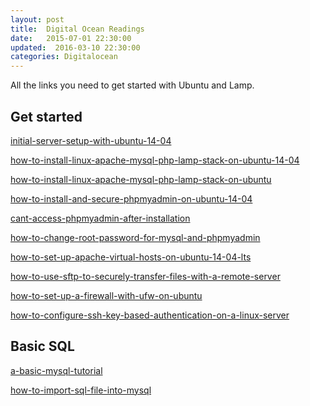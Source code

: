 ```yaml
---
layout: post
title:  Digital Ocean Readings
date:   2015-07-01 22:30:00
updated:  2016-03-10 22:30:00
categories: Digitalocean
---
```


All the links you need to get started with Ubuntu and Lamp.

Get started
-------------

[initial-server-setup-with-ubuntu-14-04][initial-server-setup-with-ubuntu-14-04]

[how-to-install-linux-apache-mysql-php-lamp-stack-on-ubuntu-14-04][how-to-install-linux-apache-mysql-php-lamp-stack-on-ubuntu-14-04]

[how-to-install-linux-apache-mysql-php-lamp-stack-on-ubuntu][how-to-install-linux-apache-mysql-php-lamp-stack-on-ubuntu]

[how-to-install-and-secure-phpmyadmin-on-ubuntu-14-04][how-to-install-and-secure-phpmyadmin-on-ubuntu-14-04]

[cant-access-phpmyadmin-after-installation][cant-access-phpmyadmin-after-installation]

[how-to-change-root-password-for-mysql-and-phpmyadmin][how-to-change-root-password-for-mysql-and-phpmyadmin]

[how-to-set-up-apache-virtual-hosts-on-ubuntu-14-04-lts][how-to-set-up-apache-virtual-hosts-on-ubuntu-14-04-lts]

[how-to-use-sftp-to-securely-transfer-files-with-a-remote-server][how-to-use-sftp-to-securely-transfer-files-with-a-remote-server]

[how-to-set-up-a-firewall-with-ufw-on-ubuntu][firewall-with-ufw-on-ubuntu]

[how-to-configure-ssh-key-based-authentication-on-a-linux-server][ssh-key-based-authentication-on-a-linux-server]



Basic SQL
-------------

[a-basic-mysql-tutorial][a-basic-mysql-tutorial]

[how-to-import-sql-file-into-mysql][how-to-import-sql-file-into-mysql]

[initial-server-setup-with-ubuntu]:https://www.digitalocean.com/community/tutorials/initial-server-setup-with-ubuntu-14-04

[firewall-with-ufw-on-ubuntu]:https://www.digitalocean.com/community/tutorials/how-to-set-up-a-firewall-with-ufw-on-ubuntu-14-04

[ssh-key-based-authentication-on-a-linux-server]:https://www.digitalocean.com/community/tutorials/how-to-configure-ssh-key-based-authentication-on-a-linux-server

[initial-server-setup-with-ubuntu-14-04]:https://www.digitalocean.com/community/tutorials/initial-server-setup-with-ubuntu-14-04

[how-to-install-linux-apache-mysql-php-lamp-stack-on-ubuntu-14-04]:https://www.digitalocean.com/community/tutorials/how-to-install-linux-apache-mysql-php-lamp-stack-on-ubuntu-14-04

[how-to-install-linux-apache-mysql-php-lamp-stack-on-ubuntu]:https://www.digitalocean.com/community/tutorials/how-to-install-linux-apache-mysql-php-lamp-stack-on-ubuntu

[how-to-install-and-secure-phpmyadmin-on-ubuntu-14-04]:https://www.digitalocean.com/community/tutorials/how-to-install-and-secure-phpmyadmin-on-ubuntu-14-04

[cant-access-phpmyadmin-after-installation]:http://stackoverflow.com/questions/18542553/cant-access-phpmyadmin-after-installation

[how-to-change-root-password-for-mysql-and-phpmyadmin]:http://askubuntu.com/questions/118772/how-to-change-root-password-for-mysql-and-phpmyadmin

[how-to-set-up-apache-virtual-hosts-on-ubuntu-14-04-lts]:https://www.digitalocean.com/community/tutorials/how-to-set-up-apache-virtual-hosts-on-ubuntu-14-04-lts

[how-to-use-sftp-to-securely-transfer-files-with-a-remote-server]:https://www.digitalocean.com/community/tutorials/how-to-use-sftp-to-securely-transfer-files-with-a-remote-server

[a-basic-mysql-tutorial]:https://www.digitalocean.com/community/tutorials/a-basic-mysql-tutorial

[how-to-import-sql-file-into-mysql]:https://www.digitalocean.com/community/questions/how-to-import-sql-file-into-mysql

[fw]:https://www.digitalocean.com/community/tutorials/how-to-setup-a-firewall-with-ufw-on-an-ubuntu-and-debian-cloud-server
